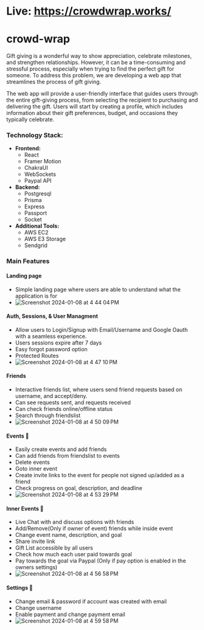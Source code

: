 # Live: https://crowdwrap.works/
# crowd-wrap

Gift giving is a wonderful way to show appreciation, celebrate milestones, and strengthen relationships. However, it can be a time-consuming and stressful process, especially when trying to find the perfect gift for someone. To address this problem, we are developing a web app that streamlines the process of gift giving.

The web app will provide a user-friendly interface that guides users through the entire gift-giving process, from selecting the recipient to purchasing and delivering the gift. Users will start by creating a profile, which includes information about their gift preferences, budget, and occasions they typically celebrate.

### Technology Stack:

- **Frontend:**
  - React
  - Framer Motion
  - ChakraUI
  - WebSockets
  - Paypal API
- **Backend:**
  - Postgresql
  - Prisma
  - Express
  - Passport
  - Socket
- **Additional Tools:**
  - AWS EC2
  - AWS E3 Storage
  - Sendgrid

### Main Features

#### Landing page 
- Simple landing page where users are able to understand what the application is for
- ![Screenshot 2024-01-08 at 4 44 04 PM](https://github.com/crowdWrap/crowd-wrap/assets/39009375/4681e2fe-d698-4761-8f26-952a185a9bc2)

#### Auth, Sessions, & User Managment 
- Allow users to Login/Signup with Email/Username and Google Oauth with a seamless experience.
- Users sessions expire after 7 days
- Easy forgot password option
- Protected Routes
- ![Screenshot 2024-01-08 at 4 47 10 PM](https://github.com/crowdWrap/crowd-wrap/assets/39009375/9a6c72b8-7b98-49b6-834a-f97e126ff595)

#### Friends 
- Interactive friends list, where users send friend requests based on username, and accept/deny.
- Can see requests sent, and requests received
- Can check friends online/offline status
- Search through friendslist
- ![Screenshot 2024-01-08 at 4 50 09 PM](https://github.com/crowdWrap/crowd-wrap/assets/39009375/b470df8a-9833-4303-941a-3bac05b39053)

#### Events 📝
- Easily create events and add friends
- Can add friends from friendslist to events
- Delete events
- Goto inner event
- Create invite links to the event for people not signed up/added as a friend
- Check progress on goal, description, and deadline
- ![Screenshot 2024-01-08 at 4 53 29 PM](https://github.com/crowdWrap/crowd-wrap/assets/39009375/2db957be-ecb6-46a0-bd59-e157fb5e50ed)

#### Inner Events 📝
- Live Chat with and discuss options with friends
- Add/Remove(Only if owner of event) friends while inside event
- Change event name, description, and goal
- Share invite link
- Gift List accessible by all users
- Check how much each user paid towards goal
- Pay towards the goal via Paypal (Only if pay option is enabled in the owners settings)
- ![Screenshot 2024-01-08 at 4 56 58 PM](https://github.com/crowdWrap/crowd-wrap/assets/39009375/ede287c0-f99b-49f7-bf79-6727a3a22c9e)

#### Settings 📝
- Change email & password if account was created with email 
- Change username
- Enable payment and change payment email
- ![Screenshot 2024-01-08 at 4 59 58 PM](https://github.com/crowdWrap/crowd-wrap/assets/39009375/a199ce14-e0aa-45b0-b622-9a4b9d685bd4)

